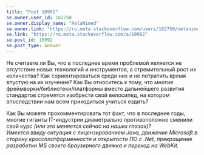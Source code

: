 ```yaml
---
title: "Post 10992"
se.owner.user_id: 182750
se.owner.display_name: "XelaNimed"
se.owner.link: "https://ru.meta.stackoverflow.com/users/182750/xelanimed"
se.link: "https://ru.meta.stackoverflow.com/a/10992"
se.post_id: 10992
se.post_type: answer
---
```

<p>Не считаете ли Вы, что в последнее время проблемой является не отсутствие новых технологий и инструментов, а стремительный рост их количества? Как сориентироваться среди них и не потратить время впустую на их изучение? Как Вы относитесь к тому, что многие фреймворки/библиотеки/платформы вместо дальнейшего развития стандартов стремятся изобрести свой велосипед, на котором впоследствии нам всем приходиться учиться ездить?</p>
<p>Как Вы можете прокомментировать тот факт, что в последние годы, многие гиганты IT-индустрии диаметрально противоположно сменили свой курс <em>(или это меняется сейчас на наших глазах)</em>?<br />
<em>Имеется ввиду ситуация с лицензированием Java, движение Microsoft в сторону кроссплатформенности и открытости ПО с .Net, прекращение разработки MS своего браузерного движка и переход на WebKit.</em></p>
